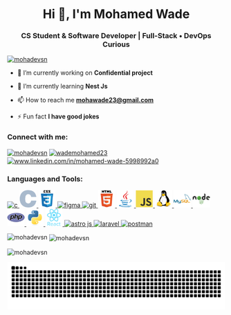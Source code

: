 <h1 align="center">Hi 👋, I'm Mohamed Wade</h1>
<h3 align="center">CS Student & Software Developer | Full-Stack • DevOps Curious</h3>

<p align="left"> <a href="https://github.com/ryo-ma/github-profile-trophy"><img src="https://github-profile-trophy.vercel.app/?username=mohadevsn&theme=onedark" alt="mohadevsn" /></a> </p>

- 🔭 I’m currently working on **Confidential project**

- 🌱 I’m currently learning **Nest Js**

- 📫 How to reach me **mohawade23@gmail.com**

- ⚡ Fun fact **I have good jokes**

<h3 align="left">Connect with me:</h3>
<p align="left">
<a href="https://dev.to/mohadevsn" target="blank"><img align="center" src="https://raw.githubusercontent.com/rahuldkjain/github-profile-readme-generator/master/src/images/icons/Social/devto.svg" alt="mohadevsn" height="30" width="40" /></a>
<a href="https://twitter.com/wademohamed23" target="blank"><img align="center" src="https://raw.githubusercontent.com/rahuldkjain/github-profile-readme-generator/master/src/images/icons/Social/twitter.svg" alt="wademohamed23" height="30" width="40" /></a>
<a href="https://linkedin.com/in/mohamed-wade" target="blank"><img align="center" src="https://raw.githubusercontent.com/rahuldkjain/github-profile-readme-generator/master/src/images/icons/Social/linked-in-alt.svg" alt="www.linkedin.com/in/mohamed-wade-5998992a0" height="30" width="40" /></a>
</p>

<h3 align="left">Languages and Tools:</h3>
<a href="https://www.android.com/" target="_blank" rel="noreferrer"> <img src="https://www.vectorlogo.zone/logos/android/android-icon.svg" alt="c" width="50" height="40"/>
 <a href="https://www.cprogramming.com/" target="_blank" rel="noreferrer"> <img src="https://raw.githubusercontent.com/devicons/devicon/master/icons/c/c-original.svg" alt="c" width="40" height="40"/> </a> <a href="https://www.w3schools.com/css/" target="_blank" rel="noreferrer"> <img src="https://raw.githubusercontent.com/devicons/devicon/master/icons/css3/css3-original-wordmark.svg" alt="css3" width="40" height="40"/> </a> <a href="https://www.figma.com/" target="_blank" rel="noreferrer"> <img src="https://www.vectorlogo.zone/logos/figma/figma-icon.svg" alt="figma" width="40" height="40"/> </a> <a href="https://git-scm.com/" target="_blank" rel="noreferrer"> <img src="https://www.vectorlogo.zone/logos/git-scm/git-scm-icon.svg" alt="git" width="40" height="40"/> </a> <a href="https://www.w3.org/html/" target="_blank" rel="noreferrer"> <img src="https://raw.githubusercontent.com/devicons/devicon/master/icons/html5/html5-original-wordmark.svg" alt="html5" width="40" height="40"/> </a> <a href="https://www.java.com" target="_blank" rel="noreferrer"> <img src="https://raw.githubusercontent.com/devicons/devicon/master/icons/java/java-original.svg" alt="java" width="40" height="40"/> </a> <a href="https://developer.mozilla.org/en-US/docs/Web/JavaScript" target="_blank" rel="noreferrer"> <img src="https://raw.githubusercontent.com/devicons/devicon/master/icons/javascript/javascript-original.svg" alt="javascript" width="40" height="40"/> </a> <a href="https://www.linux.org/" target="_blank" rel="noreferrer"> <img src="https://raw.githubusercontent.com/devicons/devicon/master/icons/linux/linux-original.svg" alt="linux" width="40" height="40"/> </a> <a href="https://www.mysql.com/" target="_blank" rel="noreferrer"> <img src="https://raw.githubusercontent.com/devicons/devicon/master/icons/mysql/mysql-original-wordmark.svg" alt="mysql" width="40" height="40"/> </a> <a href="https://nodejs.org" target="_blank" rel="noreferrer"> <img src="https://raw.githubusercontent.com/devicons/devicon/master/icons/nodejs/nodejs-original-wordmark.svg" alt="nodejs" width="40" height="40"/> </a> <a href="https://www.php.net" target="_blank" rel="noreferrer"> <img src="https://raw.githubusercontent.com/devicons/devicon/master/icons/php/php-original.svg" alt="php" width="40" height="40"/> </a> <a href="https://www.python.org" target="_blank" rel="noreferrer"> <img src="https://raw.githubusercontent.com/devicons/devicon/master/icons/python/python-original.svg" alt="python" width="40" height="40"/> </a> <a href="https://reactjs.org/" target="_blank" rel="noreferrer"> <img src="https://raw.githubusercontent.com/devicons/devicon/master/icons/react/react-original-wordmark.svg" alt="react" width="40" height="40"/> </a>
 </a> <a href="https://astro.build/" target="_blank" rel="noreferrer"> <img src="https://astro.js.org/astro.png" alt="astro js" width="40" height="40"/> </a>
 <a href="https://laravel.com/" target="_blank" rel="noreferrer"> <img src="https://www.vectorlogo.zone/logos/laravel/laravel-icon.svg" alt="laravel" width="40" height="40"/> </a> 
 <a href="https://postman.com/" target="_blank" rel="noreferrer"> <img src="https://www.vectorlogo.zone/logos/getpostman/getpostman-icon.svg" alt="postman" width="40" height="40"/> </a>
 </p>

<p><img align="left" src="https://github-readme-stats.vercel.app/api/top-langs?username=mohadevsn&show_icons=true&locale=en&layout=compact&theme=tokyonight" alt="mohadevsn" /></p>

<p>&nbsp;<img align="center" src="https://github-readme-stats.vercel.app/api?username=mohadevsn&show_icons=true&locale=en&count_private=true&theme=tokyonight" alt="mohadevsn" /></p>



<p><img align="center" src="https://github-readme-streak-stats.herokuapp.com/?user=mohadevsn&theme=tokyonight" alt="mohadevsn" /></p>

![snake gif](https://github.com/mohadevsn/mohadevsn/blob/output/github-contribution-grid-snake-dark.svg)








